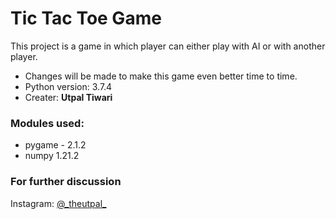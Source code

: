 # Tic Tac Toe Game

This project is a game in which player can either play with AI or with another player.
* Changes will be made to make this game even better time to time.
* Python version: 3.7.4
* Creater: **Utpal Tiwari**

### Modules used:
* pygame - 2.1.2
* numpy 1.21.2

### For further discussion
Instagram: [@\_theutpal\_](https://www.instagram.com/_theutpal_/)
